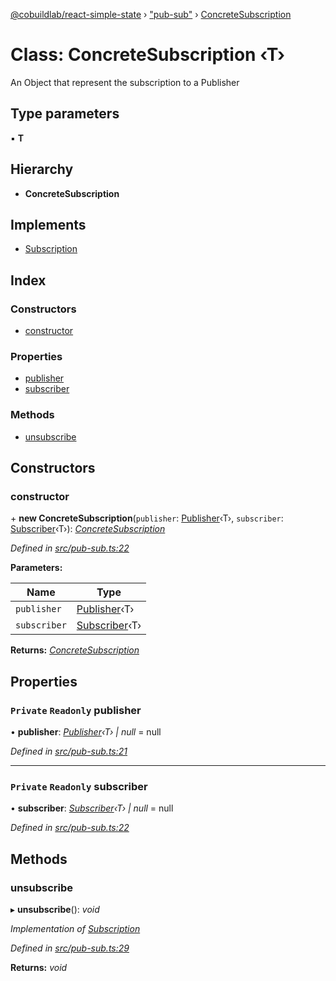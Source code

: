 [@cobuildlab/react-simple-state](../README.md) › ["pub-sub"](../modules/_pub_sub_.md) › [ConcreteSubscription](_pub_sub_.concretesubscription.md)

# Class: ConcreteSubscription ‹**T**›

An Object that represent the subscription to a Publisher

## Type parameters

▪ **T**

## Hierarchy

* **ConcreteSubscription**

## Implements

* [Subscription](../interfaces/_pub_sub_.subscription.md)

## Index

### Constructors

* [constructor](_pub_sub_.concretesubscription.md#constructor)

### Properties

* [publisher](_pub_sub_.concretesubscription.md#private-readonly-publisher)
* [subscriber](_pub_sub_.concretesubscription.md#private-readonly-subscriber)

### Methods

* [unsubscribe](_pub_sub_.concretesubscription.md#unsubscribe)

## Constructors

###  constructor

\+ **new ConcreteSubscription**(`publisher`: [Publisher](../interfaces/_pub_sub_.publisher.md)‹T›, `subscriber`: [Subscriber](../interfaces/_pub_sub_.subscriber.md)‹T›): *[ConcreteSubscription](_pub_sub_.concretesubscription.md)*

*Defined in [src/pub-sub.ts:22](https://github.com/cobuildlab/react-simple-state/blob/269d4ef/src/pub-sub.ts#L22)*

**Parameters:**

Name | Type |
------ | ------ |
`publisher` | [Publisher](../interfaces/_pub_sub_.publisher.md)‹T› |
`subscriber` | [Subscriber](../interfaces/_pub_sub_.subscriber.md)‹T› |

**Returns:** *[ConcreteSubscription](_pub_sub_.concretesubscription.md)*

## Properties

### `Private` `Readonly` publisher

• **publisher**: *[Publisher](../interfaces/_pub_sub_.publisher.md)‹T› | null* = null

*Defined in [src/pub-sub.ts:21](https://github.com/cobuildlab/react-simple-state/blob/269d4ef/src/pub-sub.ts#L21)*

___

### `Private` `Readonly` subscriber

• **subscriber**: *[Subscriber](../interfaces/_pub_sub_.subscriber.md)‹T› | null* = null

*Defined in [src/pub-sub.ts:22](https://github.com/cobuildlab/react-simple-state/blob/269d4ef/src/pub-sub.ts#L22)*

## Methods

###  unsubscribe

▸ **unsubscribe**(): *void*

*Implementation of [Subscription](../interfaces/_pub_sub_.subscription.md)*

*Defined in [src/pub-sub.ts:29](https://github.com/cobuildlab/react-simple-state/blob/269d4ef/src/pub-sub.ts#L29)*

**Returns:** *void*

